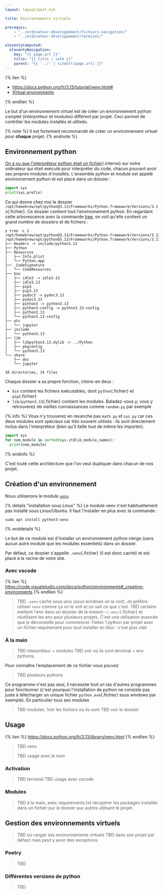 ```yaml
---
layout: layout/post.njk

title: Environnements virtuels

prerequis:
    - "../ordinateur-développement/fichiers-navigation/"
    - "../ordinateur-développement/terminal/"

eleventyComputed:
  eleventyNavigation:
    key: "{{ page.url }}"
    title: "{{ title | safe }}"
    parent: "{{ '../' | siteUrl(page.url) }}"
---
```


{% lien %}

- <https://docs.python.org/fr/3.13/tutorial/venv.html#>
- [Virtual environments](https://realpython.com/python-virtual-environments-a-primer/)

{% endlien %}

Le but d'un environnement virtuel est de créer un environnement python complet (interpréteur et modules) différent par projet. Ceci permet de contrôler les modules installés et utilisés.

{% note %}
Il est fortement recommandé de créer un environnement virtuel pour **chaque** projet.
{% endnote %}

## Environnement python

[On a vu que l'interpréteur python était un fichier](../installer-python/#interpréteur-emplacement){.interne} sur notre ordinateur qui était exécuté pour interpréter du code, chacun pouvant avoir ses propres modules d'installés. L'ensemble python et module est appelé environnement python et est placé dans un dossier :

```python
import sys
print(sys.prefix)
```

Ce qui donne chez moi le dossier `/opt/homebrew/opt/python@3.13/Frameworks/Python.framework/Versions/3.13`{.fichier}. Ce dossier contient tout l'environnement python. En regardant cette arborescence avec la commande [tree](https://en.wikipedia.org/wiki/Tree_(command)), on voit qu'elle contient un grand nombre de dossiers et de fichiers :

```
❯ tree -L 2 /opt/homebrew/opt/python@3.13/Frameworks/Python.framework/Versions/3.13 
/opt/homebrew/opt/python@3.13/Frameworks/Python.framework/Versions/3.13
├── Headers -> include/python3.13
├── Python
├── Resources
│   ├── Info.plist
│   └── Python.app
├── _CodeSignature
│   └── CodeResources
├── bin
│   ├── idle3 -> idle3.13
│   ├── idle3.13
│   ├── pip3
│   ├── pip3.13
│   ├── pydoc3 -> pydoc3.13
│   ├── pydoc3.13
│   ├── python3 -> python3.13
│   ├── python3-config -> python3.13-config
│   ├── python3.13
│   └── python3.13-config
├── etc
│   └── jupyter
├── include
│   └── python3.13
├── lib
│   ├── libpython3.13.dylib -> ../Python
│   ├── pkgconfig
│   └── python3.13
└── share
    ├── doc
    └── jupyter

16 directories, 14 files

```

Chaque dossier a sa propre fonction, citons-en deux :

- `bin` contient les fichiers exécutables, dont `python`{.fichier} et `pip`{.fichier}
- `lib/python3.13`{.fichier} contient les modules. Baladez-vous y, vous y retrouverez de vieilles connaissances comme `random.py` par exemple

{% info %}
Vous n'y trouverez en revanche pas `math.py` et `sys.py` car ces deux modules sont spéciaux car très souvent utilisés : ils sont directement inclus dans l'interpréteur (bien qu'il faille tout de même les importer).

```python
import sys
for nom_module in sorted(sys.stdlib_module_names):
  print(nom_module)
```

{% endinfo %}

C'est toute cette architecture que l'on veut dupliquer dans chacun de nos projet.

## Création d'un environnement

Nous utiliserons le module [`venv`](https://docs.python.org/fr/3/library/venv.html).

{% details "installation sous Linux" %}
Le module venv n'est habituellement pas installé sous Linux/Ubuntu. Il faut l'installer en plus avec la commande :

```shell
sudo apt install python3-venv
```

{% enddetails %}

Le but de ce module est d'installer un environnement python vierge (sans aucun autre module que les modules essentiels) dans un dossier.

Par défaut, ce dossier s'appelle `.venv`{.fichier} (il est donc caché) et est placé à la racine de votre site.

### Avec vscode

{% lien %}
<https://code.visualstudio.com/docs/python/environments#_creating-environments>
{% endlien %}

> TBD `.venv` caché sous unix (sous windows on le voit). Je préfère utiliser `venv` comme ça on le voit et on sait ce que c'est.
> TBD certains mettent l'env dans un dossier de la maison `~/.env/`{.fichier} et réutilisent les env pour plusieurs projets. C'est une utilisation avancée que je déconseille pour commencer. Faites 1 python par projet avec un fichier requirement pour tout installer en bloc : c'est plus clair

### À la main

> TBD interpréteur + modules
> TBD voir où ils sont terminal + env pythons.

Pour connaître l'emplacement de ce fichier vous pouvez 

> TBD plusieurs pythons
> 
Ce programme n'est pas seul, il nécessite tout un tas d'autres programmes pour fonctionner (c'est pourquoi l'installation de python ne consiste pas juste à télécharger un unique fichier `python.exe`{.fichier} sous windows par exemple). En particulier tous ses modules

> TBD modules. Voir les fichiers où ils sont
> TBD voir le dossier

## Usage

{% lien %}
<https://docs.python.org/fr/3.13/library/venv.html>
{% endlien %}

> TBD venv

> TBD usage avec le nom

### Activation

> TBD terminal
> TBD usage avec vscode

### Modules

> TBD à la main, avec requirements.txt
> récupérer les packages installés dans un fichier pur le donner aux autres utilisant le projet.

## Gestion des environnements virtuels

> TBD où ranger ses environnements virtuels
> TBD dans son projet par défaut mais peut y avoir des exceptions.

### Poetry

> TBD

### Différentes versions de python

> TBD
